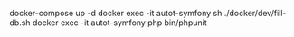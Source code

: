 docker-compose up -d
docker exec -it autot-symfony sh ./docker/dev/fill-db.sh
docker exec -it autot-symfony php bin/phpunit

